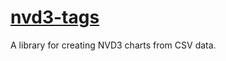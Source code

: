 # [nvd3-tags](http://tryolabs.github.io/nvd3-tags/)

A library for creating NVD3 charts from CSV data.
